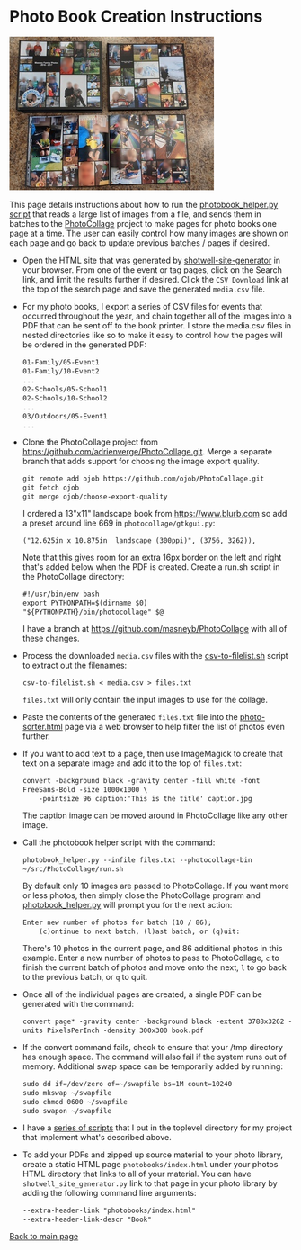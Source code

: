 # Photo Book Creation Instructions

![Photo Books](../screenshots/photobooks.jpg?raw=1)

This page details instructions about how to run the
[photobook_helper.py script](photobook_helper.py) that reads a large list of images from a file,
and sends them in batches to the
[PhotoCollage](https://github.com/adrienverge/PhotoCollage.git) project to make pages for photo
books one page at a time. The user can easily control how many images are shown on each page and
go back to update previous batches / pages if desired.

- Open the HTML site that was generated by
  [shotwell-site-generator](https://github.com/masneyb/shotwell-site-generator) in your browser.
  From one of the event or tag pages, click on the Search link, and limit the results further
  if desired. Click the `CSV Download` link at the top of the search page and save the generated
  `media.csv` file.

- For my photo books, I export a series of CSV files for events that occurred throughout the
  year, and chain together all of the images into a PDF that can be sent off to the book
  printer. I store the media.csv files in nested directories like so to make it easy to control
  how the pages will be ordered in the generated PDF:

      01-Family/05-Event1
      01-Family/10-Event2
      ...
      02-Schools/05-School1
      02-Schools/10-School2
      ...
      03/Outdoors/05-Event1
      ...

- Clone the PhotoCollage project from <https://github.com/adrienverge/PhotoCollage.git>. Merge
  a separate branch that adds support for choosing the image export quality.

      git remote add ojob https://github.com/ojob/PhotoCollage.git
      git fetch ojob
      git merge ojob/choose-export-quality

  I ordered a 13"x11" landscape book from <https://www.blurb.com> so add a preset around line 669
  in `photocollage/gtkgui.py`:

      ("12.625in x 10.875in  landscape (300ppi)", (3756, 3262)),

  Note that this gives room for an extra 16px border on the left and right that's added below when
  the PDF is created. Create a run.sh script in the PhotoCollage directory:

      #!/usr/bin/env bash
      export PYTHONPATH=$(dirname $0)
      "${PYTHONPATH}/bin/photocollage" $@

  I have a branch at <https://github.com/masneyb/PhotoCollage> with all of these changes.

- Process the downloaded `media.csv` files with the [csv-to-filelist.sh](csv-to-filelist.sh) script
  to extract out the filenames:

      csv-to-filelist.sh < media.csv > files.txt

  `files.txt` will only contain the input images to use for the collage.

- Paste the contents of the generated `files.txt` file into the
  [photo-sorter.html](photo-sorter.html) page via a web browser to help filter the list of photos
  even further.

- If you want to add text to a page, then use ImageMagick to create that text on a separate image
  and add it to the top of `files.txt`:

      convert -background black -gravity center -fill white -font FreeSans-Bold -size 1000x1000 \
          -pointsize 96 caption:'This is the title' caption.jpg

  The caption image can be moved around in PhotoCollage like any other image.

- Call the photobook helper script with the command:

      photobook_helper.py --infile files.txt --photocollage-bin ~/src/PhotoCollage/run.sh

  By default only 10 images are passed to PhotoCollage. If you want more or less photos, then
  simply close the PhotoCollage program and [photobook_helper.py](photobook_helper.py) will
  prompt you for the next action:

      Enter new number of photos for batch (10 / 86);
          (c)ontinue to next batch, (l)ast batch, or (q)uit: 

  There's 10 photos in the current page, and 86 additional photos in this example. Enter a new
  number of photos to pass to PhotoCollage, `c` to finish the current batch of photos and move
  onto the next, `l` to go back to the previous batch, or `q` to quit.

- Once all of the individual pages are created, a single PDF can be generated with the command:

      convert page* -gravity center -background black -extent 3788x3262 -units PixelsPerInch -density 300x300 book.pdf

- If the convert command fails, check to ensure that your /tmp directory has enough space. The
  command will also fail if the system runs out of memory. Additional swap space can be temporarily
  added by running:

      sudo dd if=/dev/zero of=~/swapfile bs=1M count=10240
      sudo mkswap ~/swapfile
      sudo chmod 0600 ~/swapfile
      sudo swapon ~/swapfile

- I have a [series of scripts](pdf-scripts/) that I put in the toplevel directory for my project
  that implement what's described above.

- To add your PDFs and zipped up source material to your photo library, create a static HTML page
  `photobooks/index.html` under your photos HTML directory that links to all of your material.
  You can have `shotwell_site_generator.py` link to that page in your photo library by adding the
  following command line arguments:

      --extra-header-link "photobooks/index.html"
      --extra-header-link-descr "Book"

[Back to main page](../README.md)
